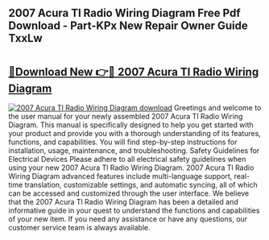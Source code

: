 ## 2007 Acura Tl Radio Wiring Diagram Free Pdf Download - Part-KPx New Repair Owner Guide TxxLw

# <h2><a href="http://dfnhfoi.blite.top/?on=2007+Acura+Tl+Radio+Wiring+Diagram">🔗Download New 👉🔴 2007 Acura Tl Radio Wiring Diagram</a></h2>

[![2007 Acura Tl Radio Wiring Diagram download](https://i.imgur.com/lujVjoI.png)](http://dfnhfoi.blite.top/?on=2007+Acura+Tl+Radio+Wiring+Diagram)
Greetings and welcome to the user manual for your newly assembled 2007 Acura Tl Radio Wiring Diagram. This manual is specifically designed to help you get started with your product and provide you with a thorough understanding of its features, functions, and capabilities. You will find step-by-step instructions for installation, usage, maintenance, and troubleshooting. Safety Guidelines for Electrical Devices Please adhere to all electrical safety guidelines when using your new 2007 Acura Tl Radio Wiring Diagram. 2007 Acura Tl Radio Wiring Diagram advanced features include multi-language support, real-time translation, customizable settings, and automatic syncing, all of which can be accessed and customized through the user interface. We believe that the 2007 Acura Tl Radio Wiring Diagram has been a detailed and informative guide in your quest to understand the functions and capabilities of your new item. If you need any assistance or have any questions, our customer service team is always available.
